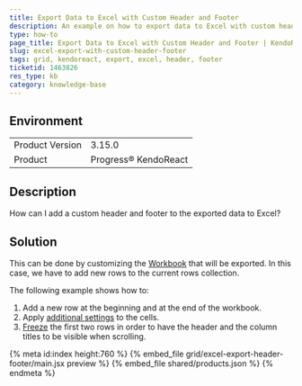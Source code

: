 ```yaml
---
title: Export Data to Excel with Custom Header and Footer
description: An example on how to export data to Excel with custom header and footer.
type: how-to
page_title: Export Data to Excel with Custom Header and Footer | KendoReact Grid
slug: excel-export-with-custom-header-footer
tags: grid, kendoreact, export, excel, header, footer
ticketid: 1463826
res_type: kb
category: knowledge-base
---
```


## Environment

<table>
	<tbody>
		<tr>
			<td>Product Version</td>
			<td>3.15.0</td>
		</tr>
		<tr>
			<td>Product</td>
			<td>Progress® KendoReact</td>
		</tr>
	</tbody>
</table>


## Description

How can I add a custom header and footer to the exported data to Excel?

## Solution

This can be done by customizing the [Workbook](https://www.telerik.com/kendo-react-ui/components/excelexport/api/Workbook/) that will be exported. In this case, we have to add new rows to the current rows collection.

The following example shows how to:

1. Add a new row at the beginning and at the end of the workbook.
2. Apply [additional settings](https://www.telerik.com/kendo-react-ui/components/excelexport/api/WorkbookSheetRowCell/) to the cells.
3. [Freeze](https://www.telerik.com/kendo-react-ui/components/excelexport/api/WorkbookSheet/#toc-frozenrows) the first two rows in order to have the header and the column titles to be visible when scrolling.

{% meta id:index height:760 %}
{% embed_file grid/excel-export-header-footer/main.jsx preview %}
{% embed_file shared/products.json %}
{% endmeta %}


